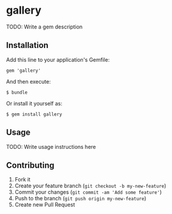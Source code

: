 # gallery

TODO: Write a gem description

## Installation

Add this line to your application's Gemfile:

    gem 'gallery'

And then execute:

    $ bundle

Or install it yourself as:

    $ gem install gallery

## Usage

TODO: Write usage instructions here

## Contributing

1. Fork it
2. Create your feature branch (`git checkout -b my-new-feature`)
3. Commit your changes (`git commit -am 'Add some feature'`)
4. Push to the branch (`git push origin my-new-feature`)
5. Create new Pull Request
